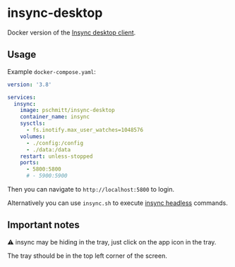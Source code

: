 # insync-desktop

Docker version of the [Insync desktop client](https://www.insynchq.com/).

## Usage

Example `docker-compose.yaml`:

```yaml
version: '3.8'

services:
  insync:
    image: pschmitt/insync-desktop
    container_name: insync
    sysctls:
      - fs.inotify.max_user_watches=1048576
    volumes:
      - ./config:/config
      - ./data:/data
    restart: unless-stopped
    ports:
      - 5800:5800
      # - 5900:5900
```

Then you can navigate to `http://localhost:5800` to login.

Alternatively you can use `insync.sh` to execute [insync headless](https://help.insynchq.com/en/articles/4257855-insync-3-headless-getting-started) commands.

## Important notes

⚠️ insync may be hiding in the tray, just click on the app icon in the tray. 

The tray sthould be in the top left corner of the screen.
